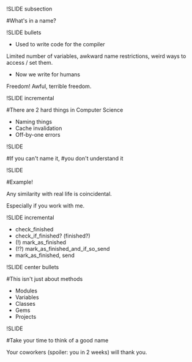 !SLIDE subsection

#What's in a name?

!SLIDE bullets

* Used to write code for the compiler

Limited number of variables, awkward name restrictions, 
weird ways to access / set them.

* Now we write for humans

Freedom! Awful, terrible freedom.

!SLIDE incremental

#There are 2 hard things in Computer Science

* Naming things
* Cache invalidation
* Off-by-one errors

!SLIDE

#If you can't name it, 
#you don't understand it

!SLIDE

#Example!

Any similarity with real life is coincidental.  

Especially if you work with me.

!SLIDE incremental

* check_finished
* check\_if\_finished? (finished?)
* (!) mark\_as\_finished
* (!?) mark\_as\_finished\_and\_if\_so\_send
* mark\_as\_finished, send

!SLIDE center bullets

#This isn't just about methods

* Modules
* Variables
* Classes
* Gems
* Projects

!SLIDE

#Take your time to think of a good name

Your coworkers (spoiler: you in 2 weeks) will thank you.